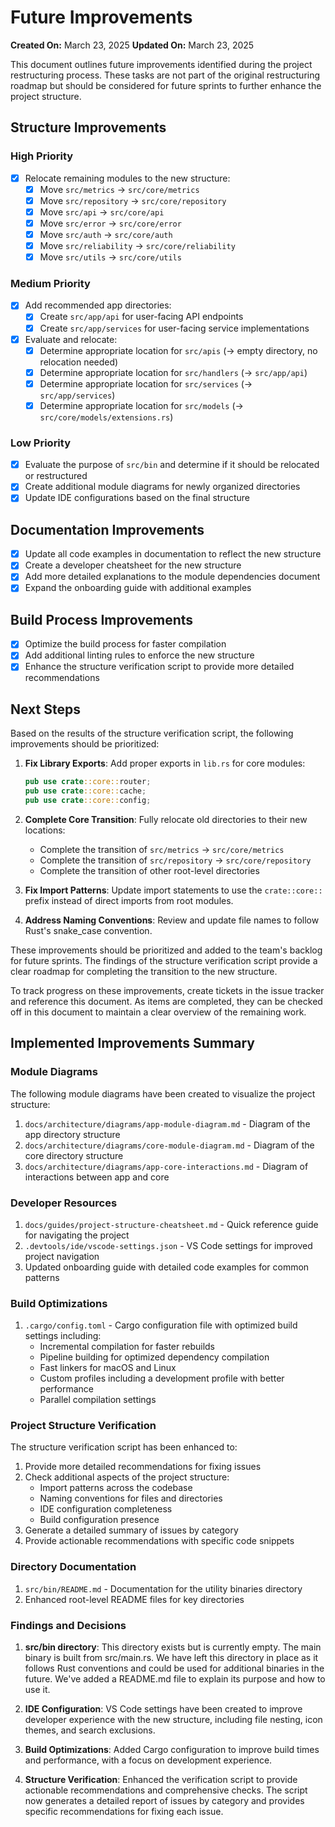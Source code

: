 # Future Improvements

**Created On:** March 23, 2025
**Updated On:** March 23, 2025

This document outlines future improvements identified during the project restructuring process. These tasks are not part of the original restructuring roadmap but should be considered for future sprints to further enhance the project structure.

## Structure Improvements

### High Priority

- [x] Relocate remaining modules to the new structure:
  - [x] Move `src/metrics` → `src/core/metrics`
  - [x] Move `src/repository` → `src/core/repository`
  - [x] Move `src/api` → `src/core/api`
  - [x] Move `src/error` → `src/core/error`
  - [x] Move `src/auth` → `src/core/auth`
  - [x] Move `src/reliability` → `src/core/reliability`
  - [x] Move `src/utils` → `src/core/utils`

### Medium Priority

- [x] Add recommended app directories:
  - [x] Create `src/app/api` for user-facing API endpoints
  - [x] Create `src/app/services` for user-facing service implementations
- [x] Evaluate and relocate:
  - [x] Determine appropriate location for `src/apis` (→ empty directory, no relocation needed)
  - [x] Determine appropriate location for `src/handlers` (→ `src/app/api`)
  - [x] Determine appropriate location for `src/services` (→ `src/app/services`)
  - [x] Determine appropriate location for `src/models` (→ `src/core/models/extensions.rs`)

### Low Priority

- [x] Evaluate the purpose of `src/bin` and determine if it should be relocated or restructured
- [x] Create additional module diagrams for newly organized directories
- [x] Update IDE configurations based on the final structure

## Documentation Improvements

- [x] Update all code examples in documentation to reflect the new structure
- [x] Create a developer cheatsheet for the new structure
- [x] Add more detailed explanations to the module dependencies document
- [x] Expand the onboarding guide with additional examples

## Build Process Improvements

- [x] Optimize the build process for faster compilation
- [x] Add additional linting rules to enforce the new structure
- [x] Enhance the structure verification script to provide more detailed recommendations

## Next Steps

Based on the results of the structure verification script, the following improvements should be prioritized:

1. **Fix Library Exports**: Add proper exports in `lib.rs` for core modules:
   ```rust
   pub use crate::core::router;
   pub use crate::core::cache;
   pub use crate::core::config;
   ```

2. **Complete Core Transition**: Fully relocate old directories to their new locations:
   - Complete the transition of `src/metrics` → `src/core/metrics`
   - Complete the transition of `src/repository` → `src/core/repository`
   - Complete the transition of other root-level directories

3. **Fix Import Patterns**: Update import statements to use the `crate::core::` prefix instead of direct imports from root modules.

4. **Address Naming Conventions**: Review and update file names to follow Rust's snake_case convention.

These improvements should be prioritized and added to the team's backlog for future sprints. The findings of the structure verification script provide a clear roadmap for completing the transition to the new structure.

To track progress on these improvements, create tickets in the issue tracker and reference this document. As items are completed, they can be checked off in this document to maintain a clear overview of the remaining work.

## Implemented Improvements Summary

### Module Diagrams

The following module diagrams have been created to visualize the project structure:

1. `docs/architecture/diagrams/app-module-diagram.md` - Diagram of the app directory structure
2. `docs/architecture/diagrams/core-module-diagram.md` - Diagram of the core directory structure
3. `docs/architecture/diagrams/app-core-interactions.md` - Diagram of interactions between app and core

### Developer Resources

1. `docs/guides/project-structure-cheatsheet.md` - Quick reference guide for navigating the project
2. `.devtools/ide/vscode-settings.json` - VS Code settings for improved project navigation
3. Updated onboarding guide with detailed code examples for common patterns

### Build Optimizations

1. `.cargo/config.toml` - Cargo configuration file with optimized build settings including:
   - Incremental compilation for faster rebuilds
   - Pipeline building for optimized dependency compilation
   - Fast linkers for macOS and Linux
   - Custom profiles including a development profile with better performance
   - Parallel compilation settings

### Project Structure Verification

The structure verification script has been enhanced to:

1. Provide more detailed recommendations for fixing issues
2. Check additional aspects of the project structure:
   - Import patterns across the codebase
   - Naming conventions for files and directories
   - IDE configuration completeness
   - Build configuration presence
3. Generate a detailed summary of issues by category
4. Provide actionable recommendations with specific code snippets

### Directory Documentation

1. `src/bin/README.md` - Documentation for the utility binaries directory
2. Enhanced root-level README files for key directories

### Findings and Decisions

1. **src/bin directory**: This directory exists but is currently empty. The main binary is built from src/main.rs. We have left this directory in place as it follows Rust conventions and could be used for additional binaries in the future. We've added a README.md file to explain its purpose and how to use it.

2. **IDE Configuration**: VS Code settings have been created to improve developer experience with the new structure, including file nesting, icon themes, and search exclusions. 

3. **Build Optimizations**: Added Cargo configuration to improve build times and performance, with a focus on development experience.

4. **Structure Verification**: Enhanced the verification script to provide actionable recommendations and comprehensive checks. The script now generates a detailed report of issues by category and provides specific recommendations for fixing each issue. 